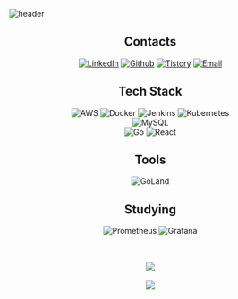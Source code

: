 ![header](https://capsule-render.vercel.app/api?type=transparent&height=100&section=header&text=Introducing%20JiHyun&fontColor=BE6BE3&fontSize=30)

<div align="center">

## Contacts
[![LinkedIn](https://img.shields.io/badge/LinkedIn-0A66C2?style=flat&logo=LinkedIn&logoColor=white)](https://www.linkedin.com/in/jihyun-baek-972290226/)
[![Github](https://img.shields.io/badge/Github-181717?style=flat&logo=Github&logoColor=white)](https://github.com/baekji919)
[![Tistory](https://img.shields.io/badge/Tistory-000000?style=flat&logo=GitLab&logoColor=white)](https://baekji919.tistory.com)
[![Email](https://img.shields.io/badge/Email-d14836?style=flat-square&logo=Gmail&logoColor=white&link=mailto:gwiyeomgo@gmail.com)](mailto:jamie919@naver.com)
</p>

## Tech Stack
![AWS](https://img.shields.io/badge/AWS-232F3E?style=flat&logo=AmazonAWS&logoColor=white)
![Docker](https://img.shields.io/badge/Docker-2496ED?style=flat&logo=Docker&logoColor=white)
![Jenkins](https://img.shields.io/badge/Jenkins-D24939?style=flat&logo=Jenkins&logoColor=white)
![Kubernetes](https://img.shields.io/badge/Kubernetes-326CE5?style=flat&logo=Kubernetes&logoColor=white)
<br>
![MySQL](https://img.shields.io/badge/MySQL-4479A1?style=flat&logo=MySQL&logoColor=white)
<br>
![Go](https://img.shields.io/badge/Go-00ADD8?style=flat&logo=Go&logoColor=white)
![React](https://img.shields.io/badge/React-61DAFB?style=flat&logo=React&logoColor=white)

## Tools
![GoLand](https://img.shields.io/badge/GoLand-000000?style=flat&logo=GoLand&logoColor=white)

## Studying
![Prometheus](https://img.shields.io/badge/Prometheus-E6522C?style=flat&logo=Prometheus&logoColor=white)
![Grafana](https://img.shields.io/badge/Grafana-F46800?style=flat&logo=Grafana&logoColor=white)

<br><br>
<img src="https://github-readme-stats.vercel.app/api/top-langs/?username=baekji919&layout=compact"><br><br>
<img src="https://github-readme-stats.vercel.app/api?username=baekji919&show_icons=true">
